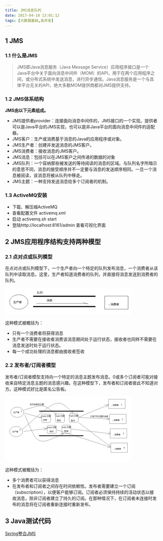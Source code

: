 ```yaml
---
title: JMS消息队列
date: 2017-04-10 13:01:12
tags: [大数据基础,高并发]
---
```


## 1 JMS
### 1.1 什么是JMS
>JMS即Java消息服务（Java Message Service）应用程序接口是一个Java平台中关于面向消息中间件（MOM）的API，用于在两个应用程序之间，或分布式系统中发送消息，进行异步通信。Java消息服务是一个与具体平台无关的API，绝大多数MOM提供商都对JMS提供支持。

<!--more-->

### 1.2 JMS体系结构
**JMS由以下元素组成。**
- JMS提供者provider：连接面向消息中间件的，JMS接口的一个实现。提供者可以是Java平台的JMS实现，也可以是非Java平台的面向消息中间件的适配器。
- JMS客户：生产或消费基于消息的Java的应用程序或对象。
- JMS生产者：创建并发送消息的JMS客户。
- JMS消费者：接收消息的JMS客户。
- JMS消息：包括可以在JMS客户之间传递的数据的对象
- JMS队列：一个容纳那些被发送的等待阅读的消息的区域。与队列名字所暗示的意思不同，消息的接受顺序并不一定要与消息的发送顺序相同。一旦一个消息被阅读，该消息将被从队列中移走。
- JMS主题：一种支持发送消息给多个订阅者的机制。


### 1.3 ActiveMQ安装
- 下载、解压缩ActiveMQ
- 查看配置文件 activemq.xml
- 启动 activemq.sh start 
- 登陆http://localhost:8161/admin 查看可视化界面


## 2 JMS应用程序结构支持两种模型

### 2.1 点对点或队列模型
在点对点或队列模型下，一个生产者向一个特定的队列发布消息，一个消费者从该队列中读取消息。这里，生产者知道消费者的队列，并直接将消息发送到消费者的队列。

![](JMS/2.jpg)

这种模式被概括为：

- 只有一个消费者将获得消息
-  生产者不需要在接收者消费该消息期间处于运行状态，接收者也同样不需要在消息发送时处于运行状态。
-  每一个成功处理的消息都由接收者签收


### 2.2 发布者/订阅者模型
发布者/订阅者模型支持向一个特定的消息主题发布消息。0或多个订阅者可能对接收来自特定消息主题的消息感兴趣。在这种模型下，发布者和订阅者彼此不知道对方。这种模式好比是匿名公告板。

![](JMS/1.jpg)


这种模式被概括为：

- 多个消费者可以获得消息
- 在发布者和订阅者之间存在时间依赖性。发布者需要建立一个订阅（subscription），以便客户能够订阅。订阅者必须保持持续的活动状态以接收消息，除非订阅者建立了持久的订阅。在那种情况下，在订阅者未连接时发布的消息将在订阅者重新连接时重新发布。

## 3 Java测试代码
[Spring整合JMS](https://seawaylee.github.io/2017/03/09/JavaWeb/Spring/Spring_13/) 



